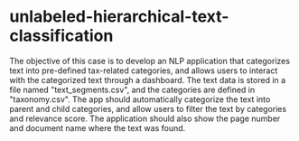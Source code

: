 # unlabeled-hierarchical-text-classification

The objective of this case is to develop an NLP application that categorizes text into pre-defined tax-related categories, and allows users to interact with the categorized text through a dashboard. The text data is stored in a file named "text_segments.csv", and the categories are defined in "taxonomy.csv". The app should automatically categorize the text into parent and child categories, and allow users to filter the text by categories and relevance score. The application should also show the page number and document name where the text was found.
